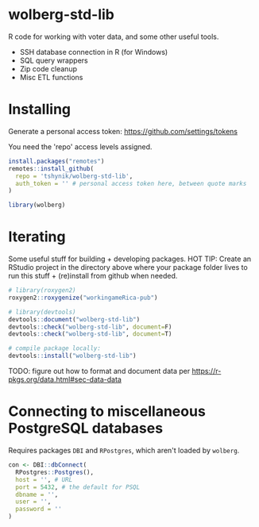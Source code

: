 # wolberg-std-lib
R code for working with voter data, and some other useful tools.

* SSH database connection in R (for Windows)
* SQL query wrappers
* Zip code cleanup
* Misc ETL functions

# Installing
Generate a personal access token: https://github.com/settings/tokens

You need the 'repo' access levels assigned.

```R
install.packages("remotes")
remotes::install_github(
  repo = 'tshynik/wolberg-std-lib',
  auth_token = '' # personal access token here, between quote marks
)

library(wolberg)
```

# Iterating
Some useful stuff for building + developing packages. HOT TIP: Create an RStudio project in the directory above where your package folder lives to run this stuff + (re)install from github when needed.

```R
# library(roxygen2)
roxygen2::roxygenize("workingameRica-pub")

# library(devtools)
devtools::document("wolberg-std-lib")
devtools::check("wolberg-std-lib", document=F)
devtools::check("wolberg-std-lib", document=T)

# compile package locally:
devtools::install("wolberg-std-lib")
```

TODO: figure out how to format and document data per https://r-pkgs.org/data.html#sec-data-data

# Connecting to miscellaneous PostgreSQL databases
Requires packages ```DBI``` and ```RPostgres```, which aren't loaded by ```wolberg```.

```R
con <- DBI::dbConnect(
  RPostgres::Postgres(),
  host = '', # URL
  port = 5432, # the default for PSQL
  dbname = '',
  user = '',
  password = ''
)
```
